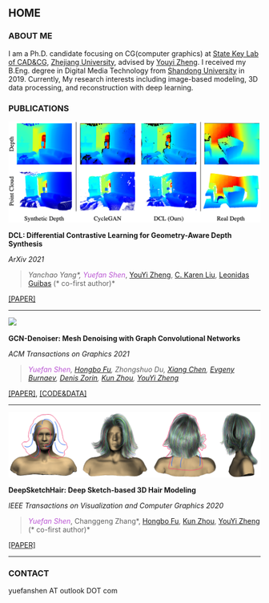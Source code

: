 ## HOME

### ABOUT ME

I am a Ph.D. candidate focusing on CG(computer graphics) at [State Key Lab of CAD&CG](http://www.cad.zju.edu.cn/english.html), [Zhejiang University](http://www.zju.edu.cn/english/), advised by [Youyi Zheng](http://www.youyizheng.net/). I received my B.Eng. degree in Digital Media Technology from [Shandong University](http://www.en.sdu.edu.cn/) in 2019. Currently, My research interests including image-based modeling, 3D data processing, and reconstruction with deep learning.

### PUBLICATIONS

![](/img/DCLTeaser.png)

**DCL: Differential Contrastive Learning for Geometry-Aware Depth Synthesis**

*ArXiv 2021*

>*Yanchao Yang\*, <font color=MediumOrchid>Yuefan Shen*</font>, [YouYi Zheng](http://www.youyizheng.net/), [C. Karen Liu](https://profiles.stanford.edu/c-karen-liu), [Leonidas Guibas](https://geometry.stanford.edu/member/guibas/) (\* co-first author)*

[[PAPER]](https://arxiv.org/pdf/2107.13087.pdf)

***

![](/img/GCNDenoiserTeaser.png)

**GCN-Denoiser: Mesh Denoising with Graph Convolutional Networks**

*ACM Transactions on Graphics 2021*

>*<font color=MediumOrchid>Yuefan Shen</font>, [Hongbo Fu](http://sweb.cityu.edu.hk/hongbofu/), Zhongshuo Du, [Xiang Chen](http://flyingxiang.net/), [Evgeny Burnaev](https://faculty.skoltech.ru/people/evgenyburnaev), [Denis Zorin](https://cims.nyu.edu/gcl/denis.html), [Kun Zhou](http://kunzhou.net/), [YouYi Zheng](http://www.youyizheng.net/)*

[[PAPER]](https://arxiv.org/pdf/2108.05128.pdf), [[CODE&DATA]](https://github.com/Jhonve/GCN-Denoiser)

***

![](/img/DeepSketchHairTeaser.png)

**DeepSketchHair: Deep Sketch-based 3D Hair Modeling**

*IEEE Transactions on Visualization and Computer Graphics 2020*

>*<font color=MediumOrchid>Yuefan Shen*</font>, Changgeng Zhang\*, [Hongbo Fu](http://sweb.cityu.edu.hk/hongbofu/), [Kun Zhou](http://kunzhou.net/), [YouYi Zheng](http://www.youyizheng.net/) (\* co-first author)*

[[PAPER]](https://arxiv.org/pdf/1908.07198.pdf)

***

### CONTACT

yuefanshen AT outlook DOT com
